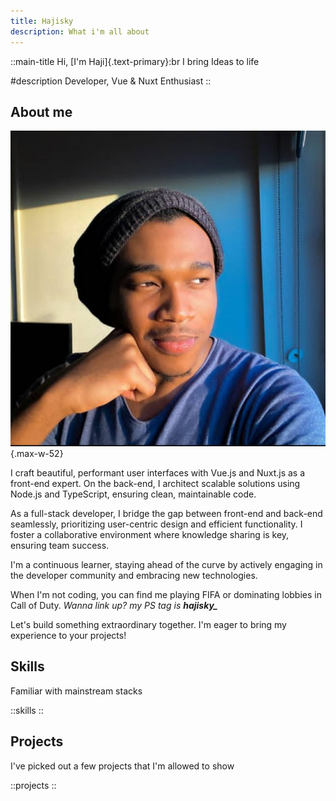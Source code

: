 ```yaml
---
title: Hajisky
description: What i'm all about
---
```


::main-title
Hi, [I'm Haji]{.text-primary}:br
I bring Ideas to life

#description
Developer, Vue & Nuxt Enthusiast
::

## About me

![personal-image](/photo.jpeg){.max-w-52}

I craft beautiful, performant user interfaces with Vue.js and Nuxt.js as a front-end expert. On the back-end, I architect scalable solutions using Node.js and TypeScript, ensuring clean, maintainable code.

As a full-stack developer, I bridge the gap between front-end and back-end seamlessly, prioritizing user-centric design and efficient functionality. I foster a collaborative environment where knowledge sharing is key, ensuring team success.

I'm a continuous learner, staying ahead of the curve by actively engaging in the developer community and embracing new technologies.

When I'm not coding, you can find me playing FIFA or dominating lobbies in Call of Duty. _Wanna link up? my PS tag is_ _**hajisky\_**_

Let's build something extraordinary together. I'm eager to bring my experience to your projects!

## Skills

Familiar with mainstream stacks

::skills
::

## Projects

I've picked out a few projects that I'm allowed to show

::projects
::

